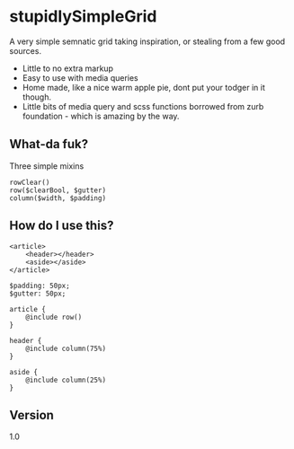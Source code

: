 stupidlySimpleGrid
=========

A very simple semnatic grid taking inspiration, or stealing from a few good sources.

  - Little to no extra markup
  - Easy to use with media queries
  - Home made, like a nice warm apple pie, dont put your todger in it though.
  - Little bits of media query and scss functions borrowed from zurb foundation - which is amazing by the way.

What-da fuk?
----

Three simple mixins

```
rowClear()
row($clearBool, $gutter)
column($width, $padding)

```

How do I use this?
----

```
<article>
    <header></header>
    <aside></aside>
</article>

$padding: 50px;
$gutter: 50px;

article {
    @include row()
}

header {
    @include column(75%)
}

aside {
    @include column(25%)
}
```


Version
----

1.0

